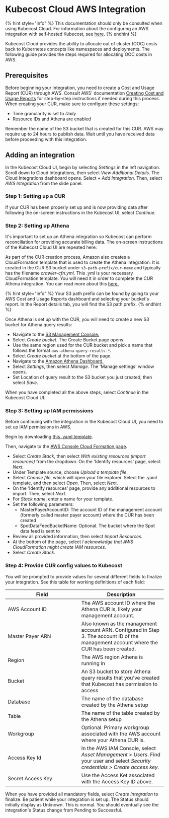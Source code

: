 # Kubecost Cloud AWS Integration

{% hint style="info" %}
This documentation should only be consulted when using Kubecost Cloud. For information about the configuring an AWS integration with self-hosted Kubecost, see [here](https://docs.kubecost.com/install-and-configure/install/cloud-integration/aws-cloud-integrations).
{% endhint %}

Kubecost Cloud provides the ability to allocate out of cluster (OOC) costs back to Kubernetes concepts like namespaces and deployments. The following guide provides the steps required for allocating OOC costs in AWS.

## Prerequisites

Before beginning your integration, you need to create a Cost and Usage Report (CUR) through AWS. Consult AWS' documentation [Creating Cost and Usage Reports](https://docs.aws.amazon.com/cur/latest/userguide/cur-create.html) for step-by-step instructions if needed during this process. When creating your CUR, make sure to configure these settings:

* Time granularity is set to _Daily_
* Resource IDs and Athena are enabled

Remember the name of the S3 bucket that is created for this CUR. AWS may require up to 24 hours to publish data. Wait until you have received data before proceeding with this integration.

## Adding an integration

In the Kubecost Cloud UI, begin by selecting _Settings_ in the left navigation. Scroll down to Cloud Integrations, then select _View Additional Details_. The Cloud Integrations dashboard opens. Select _+ Add Integration_. Then, select _AWS Integration_ from the slide panel.

### Step 1: Setting up a CUR

If your CUR has been properly set up and is now providing data after following the on-screen instructions in the Kubecost UI, select _Continue_.

### Step 2: Setting up Athena

It's important to set up an Athena integration so Kubecost can perform reconciliation for providing accurate billing data. The on-screen instructions of the Kubecost Cloud UI are repeated here:

As part of the CUR creation process, Amazon also creates a CloudFormation template that is used to create the Athena integration. It is created in the CUR S3 bucket under `s3-path-prefix/cur-name` and typically has the filename _crawler-cfn.yml_. This .yml is your necessary CloudFormation template. You will need it in order to complete the CUR Athena integration. You can read more about this [here.](https://docs.aws.amazon.com/cur/latest/userguide/use-athena-cf.html)

{% hint style="info" %}
Your S3 path prefix can be found by going to your AWS Cost and Usage Reports dashboard and selecting your bucket's report. In the Report details tab, you will find the S3 path prefix.
{% endhint %}

Once Athena is set up with the CUR, you will need to create a new S3 bucket for Athena query results:

* Navigate to the [S3 Management Console.](https://console.aws.amazon.com/s3/home?region=us-east-2)
* Select _Create bucket._ The Create Bucket page opens.
* Use the same region used for the CUR bucket and pick a name that follows the format `aws-athena-query-results-*`.
* Select _Create bucket_ at the bottom of the page.
* Navigate to the [Amazon Athena Dashboard.](https://console.aws.amazon.com/athena)
* Select _Settings_, then select _Manage_. The 'Manage settings' window opens.
* Set Location of query result to the S3 bucket you just created, then select _Save_.

When you have completed all the above steps, select _Continue_ in the Kubecost Cloud UI.

### Step 3: Setting up IAM permissions

Before continuing with the integration in the Kubecost Cloud UI, you need to set up IAM permissions in AWS.

Begin by downloading [this .yaml template](https://raw.githubusercontent.com/kubecost/cloudformation/master/kubecost-sub-account-permissions.yaml).

Then, navigate to the [AWS Console Cloud Formation page](https://console.aws.amazon.com/cloudformation).

* Select _Create Stack_, then select _With existing resources (import resources)_ from the dropdown. On the 'Identify resources' page, select _Next._
* Under Template source, choose _Upload a template file_.
* Select _Choose file_, which will open your file explorer. Select the .yaml template, and then select _Open_. Then, select _Next_.
* On the 'Identify resources' page, provide any additional resources to import. Then, select _Next_.
* For _Stack name_, enter a name for your template.
* Set the following parameters:
  * MasterPayerAccountID: The account ID of the management account (formerly called master payer account) where the CUR has been created
  * SpotDataFeedBucketName: Optional. The bucket where the Spot data feed is sent to
* Review all provided information, then select _Import Resources_.
* At the bottom of the page, select _I acknowledge that AWS CloudFormation might create IAM resources._
* Select _Create Stack._

### Step 4: Provide CUR config values to Kubecost

You will be prompted to provide values for several different fields to finalize your integration. See this table for working definitions of each field:

<table><thead><tr><th width="218">Field</th><th>Description</th></tr></thead><tbody><tr><td>AWS Account ID</td><td>The AWS account ID where the Athena CUR is, likely your management account.</td></tr><tr><td>Master Payer ARN</td><td>Also known as the management account ARN. Configured in Step 3. The account ID of the management account where the CUR has been created.</td></tr><tr><td>Region</td><td>The AWS region Athena is running in</td></tr><tr><td>Bucket</td><td>An S3 bucket to store Athena query results that you’ve created that Kubecost has permission to access</td></tr><tr><td>Database</td><td>The name of the database created by the Athena setup</td></tr><tr><td>Table</td><td>The name of the table created by the Athena setup</td></tr><tr><td>Workgroup</td><td>Optional. Primary workgroup associated with the AWS account where your Athena CUR is.</td></tr><tr><td>Access Key Id</td><td>In the AWS IAM Console, select <em>Asset Management</em> > <em>Users</em>. Find your user and select <em>Security credentials > Create access key.</em></td></tr><tr><td>Secret Access Key</td><td>Use the Access Ket associated with the Access Key ID above.</td></tr></tbody></table>

When you have provided all mandatory fields, select _Create Integration_ to finalize. Be patient while your integration is set up. The Status should initially display as Unknown. This is normal. You should eventually see the integration's Status change from Pending to Successful.
